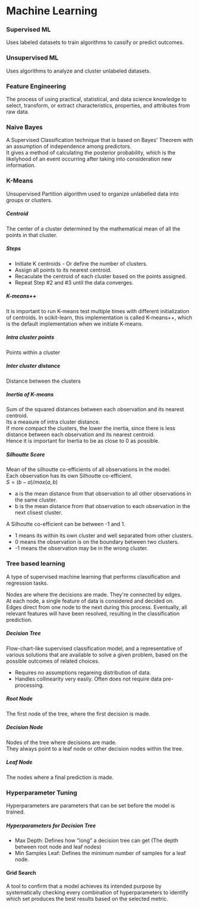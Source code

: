 # Machine Learning

### Supervised ML
Uses labeled datasets to train algorithms to cassify or predict outcomes.

### Unsupervised ML
Uses algorithms to analyze and cluster unlabeled datasets. 

### Feature Engineering
The process of using practical, statistical, and data science knowledge to select, transform, or extract characteristics, properties, and attributes from raw data.

### Naive Bayes
A Supervised Classification technique that is based on Bayes' Theorem with an assumption of independence among predictors.  
It gives a method of calculating the posterior probability, which is the likelyhood of an event occurring after taking into consideration new information.

### K-Means
Unsupervised Partition algorithm used to organize unlabelled data into groups or clusters.

##### Centroid
The center of a cluster determined by the mathematical mean of all the points in that cluster.

##### Steps
* Initiate K centroids - Or define the number of clusters.
* Assign all points to its nearest centroid.
* Recaculate the centroid of each cluster based on the points assigned.
* Repeat Step #2 and #3 until the data converges.

##### K-means++
It is important to run K-means test multiple times with different initialization of centroids. In scikit-learn, this implementation is called K-means++, which is the default implementation when we initiate K-means.

##### Intra cluster points
Points within a cluster

##### Inter cluster distance
Distance between the clusters

##### Inertia of K-means
Sum of the squared distances between each observation and its nearest centroid.  
Its a measure of intra cluster distance.  
If more compact the clusters, the lower the inertia, since there is less distance between each observation and its nearest centroid.  
Hence it is important for Inertia to be as close to 0 as possible.

##### Silhoutte Score
Mean of the silhoutte co-efficients of all observations in the model.  
Each observation has its own Silhoutte co-efficient.  
$S = (b-a) / max(a,b)$
* a is the mean distance from that observation to all other observations in the same cluster.
* b is the mean distance from that observation to each observation in the next clisest cluster.

A Silhoutte co-efficient can be between -1 and 1. 
* 1 means its within its own cluster and well separated from other clusters.
* 0 means the observation is on the boundary between two clusters.
* -1 means the observation may be in the wrong cluster.


### Tree based learning
A type of supervised machine learning that performs classification and regression tasks.  
 
Nodes are where the decisions are made. They're connected by edges.  
At each node, a single feature of data is considered and decided on.  
Edges direct from one node to the next during this process. Eventually, all relevant features will have been resolved, resulting in the classification prediction.

##### Decision Tree
Flow-chart-like supervised classification model, and a representative of various solutions that are available to solve a given problem, based on the possible outcomes of related choices.
* Requires no assumptions regareing distribution of data.
* Handles collinearity very easily.
Often does not require data pre-processing.

##### Root Node
The first node of the tree, where the first decision is made.

##### Decision Node
Nodes of the tree where decisions are made.  
They always point to a leaf node or other decision nodes within the tree.

##### Leaf Node
The nodes where a final prediction is made.

### Hyperparameter Tuning
Hyperparameters are parameters that can be set before the model is trained.

##### Hyperparameters for Decision Tree
* Max Depth: Defines how "long" a decision tree can get (The depth between root node and leaf nodes)
* Min Samples Leaf: Defines the minimum number of samples for a leaf node.

#### Grid Search
A tool to confirm that a model achieves its intended purpose by systematically checking every combination of hyperparameters to identify which set produces the best results based on the selected metric.